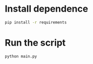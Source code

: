 # Install dependence
```bash
pip install -r requirements
```

# Run the script
```bash
python main.py
```

